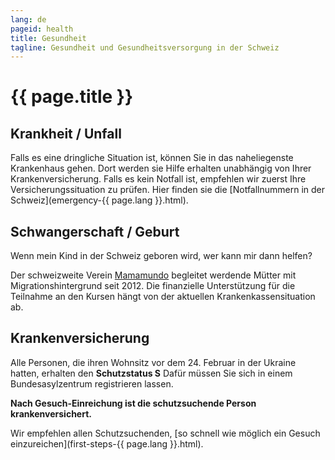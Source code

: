 ```yaml
---
lang: de
pageid: health
title: Gesundheit
tagline: Gesundheit und Gesundheitsversorgung in der Schweiz
---
```

# {{ page.title }}

## Krankheit / Unfall

Falls es eine dringliche Situation ist, können Sie in das naheliegenste Krankenhaus gehen. Dort werden sie Hilfe erhalten unabhängig von Ihrer Krankenversicherung.
Falls es kein Notfall ist, empfehlen wir zuerst Ihre Versicherungssituation zu prüfen.
Hier finden sie die [Notfallnummern in der Schweiz](emergency-{{ page.lang }}.html).

## Schwangerschaft / Geburt
Wenn mein Kind in der Schweiz geboren wird, wer kann mir dann helfen?

Der schweizweite Verein [Mamamundo](http://staging.gesundheitsfoerderung.ch/pgv/gefoerderte-projekte/mamamundo.html) begleitet werdende Mütter mit Migrationshintergrund
seit 2012. Die finanzielle Unterstützung für die Teilnahme an den Kursen hängt von der aktuellen Krankenkassensituation ab.


## Krankenversicherung
Alle Personen, die ihren Wohnsitz vor dem 24. Februar in der Ukraine hatten, erhalten den **Schutzstatus S**
Dafür müssen Sie sich in einem Bundesasylzentrum registrieren lassen. 

**Nach Gesuch-Einreichung ist die schutzsuchende Person krankenversichert.**

Wir empfehlen allen Schutzsuchenden, [so schnell wie möglich ein Gesuch einzureichen](first-steps-{{ page.lang }}.html).
